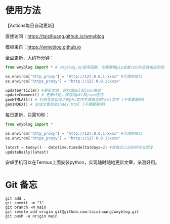 # 使用方法

【Actions每日自动更新】

直接访问：https://taizihuang.github.io/wmyblog

模板来自：https://wmyblog.github.io



全盘更新，大约15分钟：

```python
from wmyblog import * # wmyblog.py是库函数，你需要用pip或者conda安装相应的包

os.environ['http_proxy'] = "http://127.0.0.1:xxxx" #代理的端口
os.environ['https_proxy'] = "http://127.0.0.1:xxxx"

updateArticle() #更新文章，保存成pkl和json格式
updateComment() # 更新评论，保存成pkl和json格式
genHTMLAll() # 利用文章和评论的pkl文件生成独立的html文件 [不需要联网]
genINDEX() # 生成文章目录index.html [不需要联网]
```

每日更新，只需10秒：

```python
from wmyblog import *

os.environ['http_proxy'] = "http://127.0.0.1:xxxx" #代理的端口
os.environ['https_proxy'] = "http://127.0.0.1:xxxx"

latest = today() - datetime.timedelta(days=2) #获取近三日的评论与回复
updateDaily(latest) 
```

安卓手机可以在Termux上面安装python，实现随时随地更新文章，亲测好用。



# Git 备忘

```
git add .
git commit -m "1"
git branch -M main
git remote add origin git@github.com:taizihuang/wmyblog.git
git push -u origin main
```
